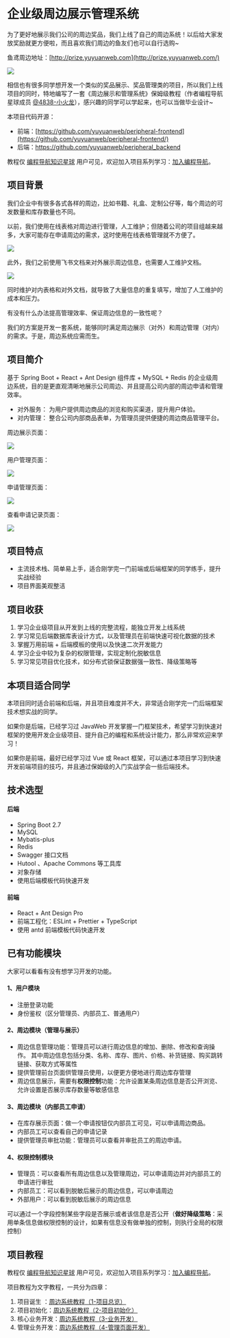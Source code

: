 # 企业级周边展示管理系统

为了更好地展示我们公司的周边奖品，我们上线了自己的周边系统！以后给大家发放奖励就更方便啦，而且喜欢我们周边的鱼友们也可以自行选购~

鱼鸢周边地址：[http://prize.yuyuanweb.com](http://prize.yuyuanweb.com/)

![](https://pic.yupi.icu/1/1711697533221-9e1e7453-8c77-4f14-b6e0-30837e3874f2.png)



相信也有很多同学想开发一个类似的奖品展示、奖品管理类的项目，所以我们上线项目的同时，特地编写了一套《周边展示和管理系统》保姆级教程（作者编程导航星球成员 [@4838-小火龙](https://github.com/szdaiyifei)），感兴趣的同学可以学起来，也可以当做毕业设计~

本项目代码开源：

- 前端：[https://github.com/yuyuanweb/peripheral-frontend](https://github.com/yuyuanweb/peripheral-frontend/)
- 后端：https://github.com/yuyuanweb/peripheral_backend

教程仅 [编程导航知识星球](https://yuyuanweb.feishu.cn/wiki/VC1qwmX9diCBK3kidyec74vFnde) 用户可见，欢迎加入项目系列学习：[加入编程导航](https://yuyuanweb.feishu.cn/wiki/SDtMwjR1DituVpkz5MLc3fZLnzb)。 



## 项目背景

我们企业中有很多各式各样的周边，比如书籍、礼盒、定制公仔等，每个周边的可发数量和库存数量也不同。

以前，我们使用在线表格对周边进行管理，人工维护；但随着公司的项目组越来越多，大家可能存在申请周边的需求，这时使用在线表格管理就不方便了。

![](https://pic.yupi.icu/1/1711698102485-d95d5de8-cf5d-470a-be3f-cc081c5594a0.png)

此外，我们之前使用飞书文档来对外展示周边信息，也需要人工维护文档。

![](https://pic.yupi.icu/1/1711698127743-5115ea06-36de-4f1b-b56f-58ff8161fe47.png)

同时维护对内表格和对外文档，就导致了大量信息的重复填写，增加了人工维护的成本和压力。

有没有什么办法提高管理效率、保证周边信息的一致性呢？

我们的方案是开发一套系统，能够同时满足周边展示（对外）和周边管理（对内）的需求。于是，周边系统应需而生。



## 项目简介

基于 Spring Boot + React + Ant Design 组件库 + MySQL + Redis 的企业级周边系统，目的是更直观清晰地展示公司周边、并且提高公司内部的周边申请和管理效率。

- 对外服务： 为用户提供周边商品的浏览和购买渠道，提升用户体验。
- 对内管理： 整合公司内部商品表单，为管理员提供便捷的周边商品管理平台。



周边展示页面：

![](https://pic.yupi.icu/1/1710746596090-eaee896f-f076-40cf-badf-caa80e1a7932.png)



用户管理页面：

![](https://pic.yupi.icu/1/1710746707837-d59848e9-af5b-400e-bf00-bb4d677011ea.png)

申请管理页面：

![](https://pic.yupi.icu/1/1710746740983-b5050fbd-6ff1-4f06-8ede-f56bdd383bff.png)



查看申请记录页面：

![](https://pic.yupi.icu/1/1710746779031-26b6aac5-dc9f-44f5-96ab-e61e99d703f6.png)



## 项目特点

- 主流技术栈、简单易上手，适合刚学完一门前端或后端框架的同学练手，提升实战经验
- 项目界面美观整洁



## 项目收获

1. 学习企业级项目从开发到上线的完整流程，能独立开发上线系统
2. 学习常见后端数据库表设计方式，以及管理员在前端快速可视化数据的技术
3. 掌握万用前端 + 后端模板的使用以及快速二次开发能力
4. 学习企业中较为复杂的权限管理，实现定制化脱敏信息
5. 学习常见项目优化技术，如分布式锁保证数据强一致性、降级策略等



## 本项目适合同学

本项目同时适合前端和后端，并且项目难度并不大，非常适合刚学完一门后端框架技术想实战的同学。

如果你是后端，已经学习过 JavaWeb 开发掌握一门框架技术，希望学习到快速对框架的使用开发企业级项目、提升自己的编程和系统设计能力，那么非常欢迎来学习！ 

如果你是前端，最好已经学习过 Vue 或 React 框架，可以通过本项目学习到快速开发前端项目的技巧，并且通过保姆级的入门实战学会一些后端技术。



## 技术选型

#### 后端 

- Spring Boot 2.7
- MySQL
- Mybatis-plus
- Redis
- Swagger 接口文档
- Hutool 、Apache Commons 等工具库
- 对象存储
- 使用后端模板代码快速开发



#### 前端 

- React + Ant Design Pro
- 前端工程化：ESLint + Prettier + TypeScript
- 使用 antd 前端模板代码快速开发



## 已有功能模块

大家可以看看有没有想学习开发的功能。



#### 1、用户模块

- 注册登录功能
- 身份鉴权（区分管理员、内部员工、普通用户）



#### 2、周边模块（管理与展示）

- 周边信息管理功能：管理员可以进行周边信息的增加、删除、修改和查询操作。 其中周边信息包括分类、名称、库存、图片、价格、补货链接、购买跳转链接、获取方式等属性
- 提供管理前台页面供管理员使用，以便更方便地进行周边库存管理
- 周边信息展示，需要有**权限控制**功能：允许设置某条周边信息是否公开浏览、允许设置是否展示库存数量等敏感信息



#### 3、周边模块（内部员工申请）

- 在库存展示页面：做一个申请按钮仅内部员工可见，可以申请周边商品。
- 内部员工可以查看自己的申请记录
- 提供管理员审批功能：管理员可以查看并审批员工的周边申请。



#### 4、权限控制模块

- 管理员：可以查看所有周边信息以及管理周边，可以申请周边并对内部员工的申请进行审批
- 内部员工：可以看到脱敏后展示的周边信息，可以申请周边
- 外部用户：可以看到脱敏后展示的周边信息



可以通过一个字段控制某些字段是否展示或者该信息是否公开（**做好降级策略**：采用单条信息做权限控制的设计，如果有信息没有做单独的控制，则执行全局的权限控制）



## 项目教程

教程仅 [编程导航知识星球](https://yuyuanweb.feishu.cn/wiki/VC1qwmX9diCBK3kidyec74vFnde) 用户可见，欢迎加入项目系列学习：[加入编程导航](https://yuyuanweb.feishu.cn/wiki/SDtMwjR1DituVpkz5MLc3fZLnzb)。 



项目教程为文字教程，一共分为四章：

1. 项目诞生 ：[周边系统教程（1-项目总览）](https://bcdh.yuque.com/staff-wpxfif/resource/xy08v2wksmr8mtwb)
2. 项目初始化：[周边系统教程（2-项目初始化）](https://bcdh.yuque.com/staff-wpxfif/resource/rgv5z1kysy86n93t)
3. 核心业务开发：[周边系统教程（3-业务开发）](https://bcdh.yuque.com/staff-wpxfif/resource/uz57qmhx4ou1rdvv)
4. 管理业务开发：[周边系统教程（4-管理页面开发）](https://bcdh.yuque.com/staff-wpxfif/resource/hr85a6fz1p1z1adf)
